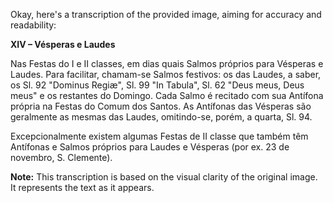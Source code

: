 Okay, here's a transcription of the provided image, aiming for accuracy and readability:

**XIV – Vésperas e Laudes**

Nas Festas do I e II classes, em dias quais Salmos próprios para Vésperas e Laudes. Para facilitar, chamam-se Salmos festivos: os das Laudes, a saber, os Sl. 92 "Dominus Regiæ", Sl. 99 "In Tabula", Sl. 62 "Deus meus, Deus meus" e os restantes do Domingo. Cada Salmo é recitado com sua Antífona própria na Festas do Comum dos Santos. As Antífonas das Vésperas são geralmente as mesmas das Laudes, omitindo-se, porém, a quarta, Sl. 94. 

Excepcionalmente existem algumas Festas de II classe que também têm Antífonas e Salmos próprios para Laudes e Vésperas (por ex. 23 de novembro, S. Clemente).

**Note:** This transcription is based on the visual clarity of the original image.  It represents the text as it appears.